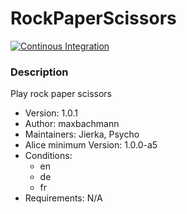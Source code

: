 # RockPaperScissors

[![Continous Integration](https://gitlab.com/project-alice-assistant/skills/skill_RockPaperScissors/badges/master/pipeline.svg)](https://gitlab.com/project-alice-assistant/skills/skill_RockPaperScissors/pipelines/latest)

### Description
Play rock paper scissors

- Version: 1.0.1
- Author: maxbachmann
- Maintainers: Jierka, Psycho
- Alice minimum Version: 1.0.0-a5
- Conditions:
  - en
  - de
  - fr
- Requirements: N/A

